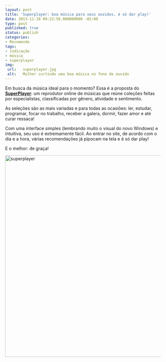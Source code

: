 ```yaml
---
layout: post
title: 'Superplayer: boa música para seus ouvidos, é só dar play!'
date: 2013-11-18 09:23:58.000000000 -02:00
type: post
published: true
status: publish
categories:
- Recomendo
tags:
- indicação
- música
- superplayer
img:
 url:	superplayer.jpg
 alt:	Mulher curtindo uma boa música no fone de ouvido
---
```


Em busca da música ideal para o momento? Essa é a proposta do <a title="SuperPlayer" href="http://www.superplayer.fm" target="_blank"><strong>SuperPlayer</strong></a>: um reprodutor online de músicas que reúne coleções feitas por especialistas, classificadas por gênero, atividade e sentimento.

As seleções são as mais variadas e para todas as ocasiões: ler, estudar, programar, focar no trabalho, receber a galera, dormir, fazer amor e até curar ressaca!

Com uma interface simples (lembrando muito o visual do novo Windows) e intuitiva, seu uso é extremamente fácil. Ao entrar no site, de acordo com o dia e a hora, várias recomendações já pipocam na tela e é só dar play!

E o melhor: de graça!

<a title="SuperPlayer" href="http://www.superplayer.fm" target="_blank"><img class="alignnone size-full wp-image-156" alt="superplayer" src="{{ site.baseurl }}/assets/imgs/superplayer1.jpg" width="750" height="652" /></a>